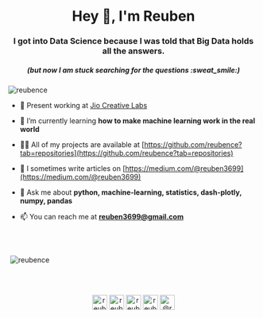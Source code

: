 <h1 align="center">Hey 👋, I'm Reuben</h1>
<h3 align="center">I got into Data Science because I was told that Big Data holds all the answers.</h3>
<h5 align="center">(but now I am stuck searching for the questions :sweat_smile:)</h5>

<p align="left"> <img src="https://komarev.com/ghpvc/?username=reubence" alt="reubence" /> </p>

- 🔭 Present working at [Jio Creative Labs](https://www.jiocreativelabs.com/)

- 🌱 I’m currently learning **how to make machine learning work in the real world**

- 👨‍💻 All of my projects are available at [https://github.com/reubence?tab=repositories](https://github.com/reubence?tab=repositories)

- 📝 I sometimes write articles on [https://medium.com/@reuben3699](https://medium.com/@reuben3699)

- 💬 Ask me about **python, machine-learning, statistics, dash-plotly, numpy, pandas**

- 📫 You can reach me at **reuben3699@gmail.com**

<!-- ### Blogs posts -->
<!-- BLOG-POST-LIST:START -->
<!-- BLOG-POST-LIST:END -->

<br/>
<br/>
<!--
### Some Frameworks I have worked with
<p align="left"><img src="https://www.vectorlogo.zone/logos/gnu_bash/gnu_bash-icon.svg" alt="bash" width="40" height="40"/> <img src="https://www.vectorlogo.zone/logos/pocoo_flask/pocoo_flask-icon.svg" alt="flask" width="40" height="40"/> <img src="https://www.vectorlogo.zone/logos/git-scm/git-scm-icon.svg" alt="git" width="40" height="40"/> <img src="https://devicons.github.io/devicon/devicon.git/icons/mongodb/mongodb-original-wordmark.svg" alt="mongodb" width="40" height="40"/> <img src="https://devicons.github.io/devicon/devicon.git/icons/mysql/mysql-original-wordmark.svg" alt="mysql" width="40" height="40"/> <img src="https://www.vectorlogo.zone/logos/opencv/opencv-icon.svg" alt="opencv" width="40" height="40"/> <img src="https://devicons.github.io/devicon/devicon.git/icons/python/python-original.svg" alt="python" width="40" height="40"/> <img src="https://www.vectorlogo.zone/logos/tensorflow/tensorflow-icon.svg" alt="tensorflow" width="40" height="40"/></p>
<p><img align="left" src="https://github-readme-stats.vercel.app/api/top-langs/?username=reubence&layout=compact&hide=html" alt="reubence" /></p>-->
<p>&nbsp;<img align="center" src="https://github-readme-stats.vercel.app/api?username=reubence&show_icons=true" alt="reubence" /></p>
<br/>
<br/>
<p align="center">
<a href="https://linkedin.com/in/reubence" target="blank"><img align="center" src="https://cdn.jsdelivr.net/npm/simple-icons@3.0.1/icons/linkedin.svg" alt="reubence" height="30" width="30" /></a>
<a href="https://stackoverflow.com/users/reuben-rapose" target="blank"><img align="center" src="https://cdn.jsdelivr.net/npm/simple-icons@3.0.1/icons/stackoverflow.svg" alt="reuben-rapose" height="30" width="30" /></a>
<a href="https://kaggle.com/reubence" target="blank"><img align="center" src="https://cdn.jsdelivr.net/npm/simple-icons@3.0.1/icons/kaggle.svg" alt="reubence" height="30" width="30" /></a>
<a href="https://instagram.com/reubenrapose" target="blank"><img align="center" src="https://cdn.jsdelivr.net/npm/simple-icons@3.0.1/icons/instagram.svg" alt="reubenrapose" height="30" width="30" /></a>
<a href="https://medium.com/@reuben3699" target="blank"><img align="center" src="https://cdn.jsdelivr.net/npm/simple-icons@3.0.1/icons/medium.svg" alt="@reuben3699" height="30" width="30" /></a>
</p>

